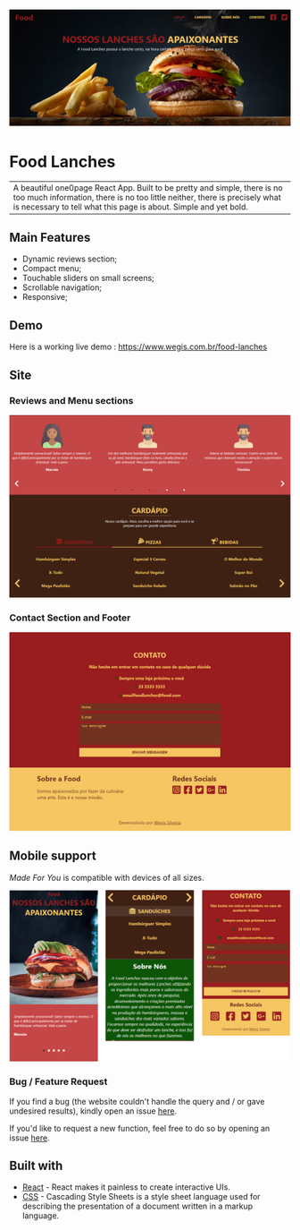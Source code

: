 # ![Made For You](https://github.com/wegissilveira/food-lanches/blob/master/images-demo/img-1.png)
# Food Lanches
<table>
<tr>
<td>
 A beautiful one0page React App. Built to be pretty and simple, there is no too much information, there is no too little neither, there is precisely what is necessary to tell what this page is about. Simple and yet bold. 
</tr>
</table>

## Main Features
- Dynamic reviews section;
- Compact menu;
- Touchable sliders on small screens;
- Scrollable navigation;
- Responsive;

## Demo
Here is a working live demo :  https://www.wegis.com.br/food-lanches


## Site

### Reviews and Menu sections

![](https://github.com/wegissilveira/food-lanches/blob/master/images-demo/img-2.png)

### Contact Section and Footer
![](https://github.com/wegissilveira/food-lanches/blob/master/images-demo/img-3.png)


## Mobile support
<em>Made For You</em> is compatible with devices of all sizes.

![](https://github.com/wegissilveira/food-lanches/blob/master/images-demo/mobile.png)


### Bug / Feature Request

If you find a bug (the website couldn't handle the query and / or gave undesired results), kindly open an issue [here](https://github.com/wegissilveira/food-lanches/issues).

If you'd like to request a new function, feel free to do so by opening an issue [here](https://github.com/wegissilveira/food-lanches/issues).


## Built with 

- [React](https://reactjs.org/) - React makes it painless to create interactive UIs.
- [CSS](https://www.w3schools.com/css/) - Cascading Style Sheets is a style sheet language used for describing the presentation of a document written in a markup language.
